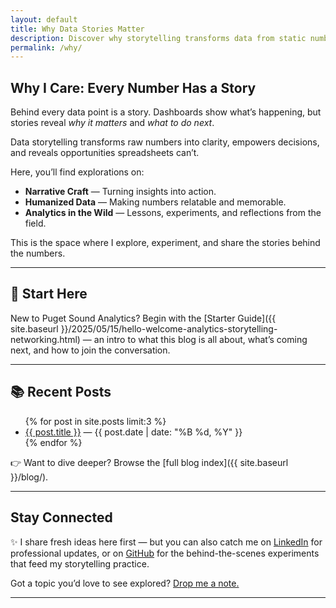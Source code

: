 ```yaml
---
layout: default
title: Why Data Stories Matter
description: Discover why storytelling transforms data from static numbers into narratives that drive clarity and confident decisions.
permalink: /why/
---
```


## Why I Care: Every Number Has a Story

Behind every data point is a story. Dashboards show what’s happening, but stories reveal *why it matters* and *what to do next*.  

Data storytelling transforms raw numbers into clarity, empowers decisions, and reveals opportunities spreadsheets can’t.  

Here, you’ll find explorations on:  
- **Narrative Craft** — Turning insights into action.  
- **Humanized Data** — Making numbers relatable and memorable.  
- **Analytics in the Wild** — Lessons, experiments, and reflections from the field.  

This is the space where I explore, experiment, and share the stories behind the numbers.

---

## 📌 Start Here  
New to Puget Sound Analytics? Begin with the [Starter Guide]({{ site.baseurl }}/2025/05/15/hello-welcome-analytics-storytelling-networking.html) — an intro to what this blog is all about, what’s coming next, and how to join the conversation.  

---

## 📚 Recent Posts
<ul>
  {% for post in site.posts limit:3 %}
    <li><a href="{{ post.url }}">{{ post.title }}</a> — {{ post.date | date: "%B %d, %Y" }}</li>
  {% endfor %}
</ul>

👉 Want to dive deeper? Browse the [full blog index]({{ site.baseurl }}/blog/).  

---

## Stay Connected  

✨ I share fresh ideas here first — but you can also catch me on [LinkedIn](https://www.linkedin.com/in/jennchin/) for professional updates, or on [GitHub](https://github.com/SheHasMoxie) for the behind-the-scenes experiments that feed my storytelling practice.  

Got a topic you’d love to see explored? [Drop me a note.](mailto:jchin+blogideas@pugetsoundanalytics.com)  

---
